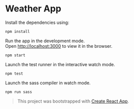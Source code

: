 # Weather App

Install the dependencies using:
```
npm install
```

Run the app in the development mode.\
Open [http://localhost:3000](http://localhost:3000) to view it in the browser.
```
npm start
```

Launch the test runner in the interactive watch mode.
```
npm test
```

Launch the sass compiler in watch mode.
```
npm run sass
```

 > This project was bootstrapped with [Create React App](https://github.com/facebook/create-react-app).